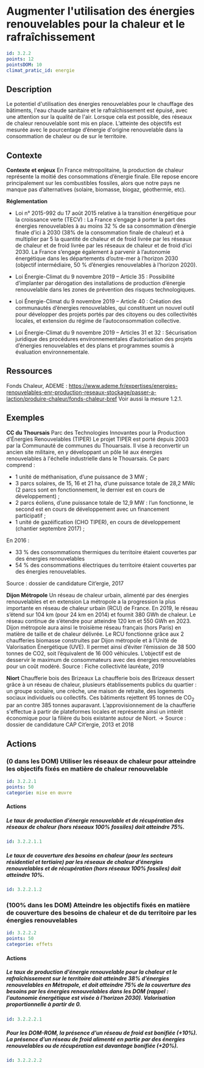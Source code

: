 # Augmenter l'utilisation des énergies renouvelables pour la chaleur et le rafraîchissement
```yaml
id: 3.2.2
points: 12
pointsDOM: 10
climat_pratic_id: energie
```
## Description
Le potentiel d'utilisation des énergies renouvelables pour le chauffage des bâtiments, l'eau chaude sanitaire et le rafraîchissement est épuisé, avec une attention sur la qualité de l'air. Lorsque cela est possible, des réseaux de chaleur renouvelable sont mis en place. L’atteinte des objectifs est mesurée avec le pourcentage d’énergie d'origine renouvelable dans la consommation de chaleur ou de  sur le territoire.

## Contexte
**Contexte et enjeux**
En France métropolitaine, la production de chaleur représente la moitié des consommations d’énergie finale. Elle repose encore principalement sur les combustibles fossiles, alors que notre pays ne manque pas d’alternatives (solaire, biomasse, biogaz, géothermie, etc).

**Réglementation**
- Loi n° 2015-992 du 17 août 2015 relative à la transition énergétique pour la croissance verte (TECV) : La France s’engage à porter la part des énergies renouvelables à au moins 32 % de sa consommation d’énergie finale d’ici à 2030 (38% de la consommation finale de chaleur) et à multiplier par 5 la quantité de chaleur et de froid livrée par les réseaux de chaleur et de froid livrée par les réseaux de chaleur et de froid d’ici 2030. La France s’engage également à parvenir à l’autonomie énergétique dans les départements d’outre-mer à l’horizon 2030 (objectif intermédiaire, 50 % d’énergies renouvelables à l’horizon 2020).

- Loi Énergie-Climat du 9 novembre 2019 – Article 35 : Possibilité d’implanter par dérogation des installations de production d’énergie renouvelable dans les zones de prévention des risques technologiques.
- Loi Énergie-Climat du 9 novembre 2019 – Article 40 : Création des communautés d’énergies renouvelables, qui constituent un nouvel outil pour développer des projets portés par des citoyens ou des collectivités locales, et extension du régime de l’autoconsommation collective.
- Loi Énergie-Climat du 9 novembre 2019 – Articles 31 et 32 : Sécurisation juridique des procédures environnementales d’autorisation des projets d’énergies renouvelables et des plans et programmes soumis à évaluation environnementale.

## Ressources
Fonds Chaleur, ADEME :
<a href="https://www.ademe.fr/expertises/energies-renouvelables-enr-production-reseaux-stockage/passer-a-laction/produire-chaleur/fonds-chaleur-bref">https://www.ademe.fr/expertises/energies-renouvelables-enr-production-reseaux-stockage/passer-a-laction/produire-chaleur/fonds-chaleur-bref</a>
Voir aussi la mesure 1.2.1.

## Exemples
**CC du Thoursais**
Parc des Technologies Innovantes pour la Production d’Énergies Renouvelables (TIPER)
Le projet TIPER est porté depuis 2003 par la Communauté de communes du Thouarsais. Il vise à reconvertir un ancien site militaire, en y développant un pôle lié aux énergies renouvelables à l'échelle industrielle dans le Thouarsais. Ce parc comprend :

- 1 unité de méthanisation, d’une puissance de 3 MW ;
- 3 parcs solaires, de 15, 16 et 21 ha, d’une puissance totale de 28,2 MWc (2 parcs sont en fonctionnement, le dernier est en cours de développement) ;
- 2 parcs éoliens, d’une puissance totale de 12,9 MW : l’un fonctionne, le second est en cours de développement avec un financement participatif ;
- 1 unité de gazéification (CHO TIPER), en cours de développement (chantier septembre 2017) ;

En 2016 :

- 33 % des consommations thermiques du territoire étaient couvertes par des énergies renouvelables
- 54 % des consommations électriques du territoire étaient couvertes par des énergies renouvelables.

Source : dossier de candidature Cit’ergie, 2017


**Dijon Métropole**
Un réseau de chaleur urbain, alimenté par des énergies renouvelables et en extension
La métropole a la progression la plus importante en réseau de chaleur urbain (RCU) de France. En 2019, le réseau s’étend sur 104 km (pour 24 km en 2014) et fournit 380 GWh de chaleur. Le réseau continue de s’étendre pour atteindre 120 km et 550 GWh en 2023. Dijon métropole aura ainsi le troisième réseau français (hors Paris) en matière de taille et de chaleur délivrée. Le RCU fonctionne grâce aux 2 chaufferies biomasse construites par Dijon métropole et à l’Unité de Valorisation Énergétique (UVE). Il permet ainsi d’éviter l’émission de 38 500 tonnes de CO2, soit l’équivalent de 16 000 véhicules. L’objectif est de desservir le maximum de consommateurs avec des énergies renouvelables pour un coût modéré.
Source : Fiche collectivité lauréate, 2019


**Niort**
Chaufferie bois des Brizeaux
La chaufferie bois des Brizeaux dessert grâce à un réseau de chaleur, plusieurs établissements publics du quartier : un groupe scolaire, une crèche, une maison de retraite, des logements sociaux individuels ou collectifs. Ces bâtiments rejettent 95 tonnes de CO<sub>2</sub> par an contre 385 tonnes auparavant. L’approvisionnement de la chaufferie s'effectue à partir de plateformes locales et représente ainsi un intérêt économique pour la filière du bois existante autour de Niort.
→ Source : dossier de candidature CAP Cit’ergie, 2013 et 2018


## Actions
### (0 dans les DOM) Utiliser les réseaux de chaleur pour atteindre les objectifs fixés en matière de chaleur renouvelable
```yaml
id: 3.2.2.1
points: 50
categorie: mise en œuvre
```
#### Actions
##### Le taux de production d’énergie renouvelable et de récupération des réseaux de chaleur (hors réseaux 100% fossiles) doit atteindre 75%.
```yaml
id: 3.2.2.1.1
```

##### Le taux de couverture des besoins en chaleur (pour les secteurs résidentiel et tertiaire) par les réseaux de chaleur d’énergies renouvelables et de récupération (hors réseaux 100% fossiles) doit atteindre 10%.
```yaml
id: 3.2.2.1.2
```


### (100% dans les DOM) Atteindre les objectifs fixés en matière de couverture des besoins de chaleur et de  du territoire par les énergies renouvelables
```yaml
id: 3.2.2.2
points: 50
categorie: effets
```
#### Actions
##### Le taux de production d'énergie renouvelable pour la chaleur et le rafraîchissement sur le territoire doit atteindre 38% d’énergies renouvelables en Métropole, et doit atteindre 75% de la couverture des besoins par les énergies renouvelables dans les DOM (rappel : l'autonomie énergétique est visée à l'horizon 2030). Valorisation proportionnelle à partir de 0.
```yaml
id: 3.2.2.2.1
```

##### Pour les DOM-ROM, la présence d’un réseau de froid est bonifiée (+10%). La présence d’un réseau de froid alimenté en partie par des énergies renouvelables ou de récupération est davantage bonifiée (+20%).
```yaml
id: 3.2.2.2.2
```
